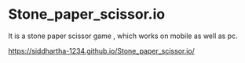 # Stone_paper_scissor.io
It is a stone paper scissor game , which works on mobile as well as pc.


https://siddhartha-1234.github.io/Stone_paper_scissor.io/
